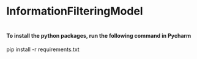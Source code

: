 # InformationFilteringModel
#
#### To install the python packages, run the following command in Pycharm
pip install -r requirements.txt
#
